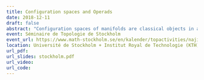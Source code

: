 ```yaml
---
title: Configuration spaces and Operads
date: 2018-12-11
draft: false
abstract: "Configuration spaces of manifolds are classical objects in algebraic topology, but studying their homotopy type is a difficult task. In this talk, I will explain how to use ideas coming from the theory of operads (and more precisely Kontsevich's proof of the formality of the little disks operads) to obtain results on the real homotopy type of configuration spaces of compact manifolds. I will also talk about recent applications."
event: Séminaire de Topologie de Stockholm
event_url: https://www.math-stockholm.se/en/kalender/topactivities/najib-idrissi-configuration-spaces-and-operads-1.862830
location: Université de Stockholm + Institut Royal de Technologie (KTH), Stockholm, Suède
url_pdf: 
url_slides: stockholm.pdf
url_video: 
url_code: 
---
```

